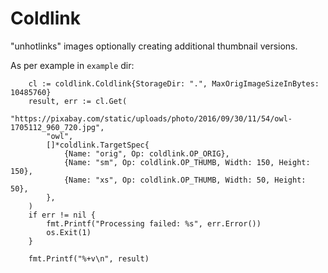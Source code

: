 # Coldlink

"unhotlinks" images optionally creating additional thumbnail versions.

As per example in `example` dir:


```
	cl := coldlink.Coldlink{StorageDir: ".", MaxOrigImageSizeInBytes: 10485760}
	result, err := cl.Get(
		"https://pixabay.com/static/uploads/photo/2016/09/30/11/54/owl-1705112_960_720.jpg",
		"owl",
		[]*coldlink.TargetSpec{
			{Name: "orig", Op: coldlink.OP_ORIG},
			{Name: "sm", Op: coldlink.OP_THUMB, Width: 150, Height: 150},
			{Name: "xs", Op: coldlink.OP_THUMB, Width: 50, Height: 50},
		},
	)
	if err != nil {
		fmt.Printf("Processing failed: %s", err.Error())
		os.Exit(1)
	}

	fmt.Printf("%+v\n", result)
```
